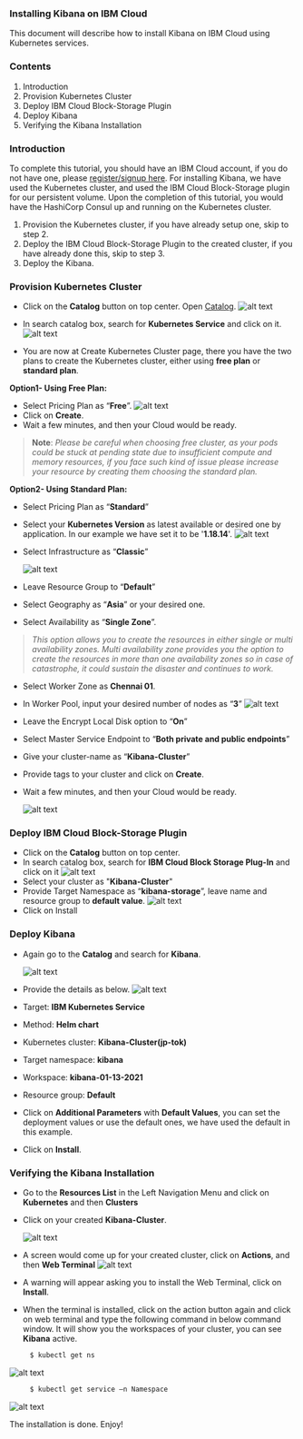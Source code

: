 ### Installing Kibana on IBM Cloud
This document will describe how to install Kibana on IBM Cloud using Kubernetes services.

### Contents

1. Introduction
2. Provision Kubernetes Cluster
3. Deploy IBM Cloud Block-Storage Plugin
4. Deploy Kibana
5. Verifying the Kibana Installation

### Introduction
To complete this tutorial, you should have an IBM Cloud account, if you do not have one, please [register/signup here](https://cloud.ibm.com/registration).
For installing Kibana, we have used the Kubernetes cluster, and used the IBM Cloud Block-Storage plugin for our persistent volume. Upon the completion of this tutorial, you would have the HashiCorp Consul up and running on the Kubernetes cluster.

1. Provision the Kubernetes cluster, if you have already setup one, skip to step 2.
2. Deploy the IBM Cloud Block-Storage Plugin to the created cluster, if you have already done this, skip to step 3.
3. Deploy the Kibana.

### Provision Kubernetes Cluster
* Click on the **Catalog** button on top center. Open [Catalog](https://cloud.ibm.com/catalog). ![alt text](Kubernetes1.png)

* In search catalog box, search for **Kubernetes Service** and click on it. ![alt text](Kubernetes2.png)

* You are now at Create Kubernetes Cluster page, there you have the two plans to create the Kubernetes cluster, either using **free plan** or **standard plan**.

**Option1- Using Free Plan:**
* Select Pricing Plan as “**Free**”. ![alt text](Kubernetes3.png)
* Click on **Create**.
* Wait a few minutes, and then your Cloud would be ready.

>**Note**: _Please be careful when choosing free cluster, as your pods could be stuck at pending state due to insufficient compute and memory resources, if you face such kind of issue please increase your resource by creating them choosing the standard plan._

**Option2- Using Standard Plan:**
* Select Pricing Plan as “**Standard**” 
* Select your **Kubernetes Version** as latest available or desired one by application. In our example we have set it to be '**1.18.14**'. 
  ![alt text](Kubernetes4.png)
  
* Select Infrastructure as “**Classic**”

  ![alt text](Kubernetes5.png)

* Leave Resource Group to “**Default**”
* Select Geography as “**Asia**” or your desired one.
* Select Availability as “**Single Zone**”.
>_This option allows you to create the resources in either single or multi availability zones. Multi availability zone provides you the option to create the resources in more than one availability zones so in case of catastrophe, it could sustain the disaster and continues to work._
* Select Worker Zone as **Chennai 01**.
* In Worker Pool, input your desired number of nodes as “**3**” ![alt text](Kubernetes6.png)
* Leave the Encrypt Local Disk option to “**On**”
* Select Master Service Endpoint to “**Both private and public endpoints**”
* Give your cluster-name as “**Kibana-Cluster**”
* Provide tags to your cluster and click on **Create**.
* Wait a few minutes, and then your Cloud would be ready.

  ![alt text](Kubernetes7.png)

### Deploy IBM Cloud Block-Storage Plugin
* Click on the **Catalog** button on top center.
* In search catalog box, search for **IBM Cloud Block Storage Plug-In** and click on it ![alt text](Storage1.png)
* Select your cluster as "**Kibana-Cluster**"
* Provide Target Namespace as “**kibana-storage**”, leave name and resource group to **default value**. ![alt text](Storage2.png)
* Click on Install

### Deploy Kibana
* Again go to the **Catalog** and search for **Kibana**. 
  
  ![alt text](Kibana1.png)
  
* Provide the details as below. ![alt text](Kibana2.png)

*	Target: **IBM Kubernetes Service**
*	Method: **Helm chart**
*	Kubernetes cluster: **Kibana-Cluster(jp-tok)**
*	Target namespace: **kibana**
*	Workspace: **kibana-01-13-2021**
*	Resource group: **Default**
*  Click on **Additional Parameters** with **Default Values**, you can set the deployment values or use the default ones, we have used the default in this example.

* Click on **Install**.

### Verifying the Kibana Installation
* Go to the **Resources List** in the Left Navigation Menu and click on **Kubernetes** and then **Clusters** 
* Click on your created **Kibana-Cluster**. 

  ![alt text](KibanaVerify1.png)
  
* A screen would come up for your created cluster, click on **Actions**, and then **Web Terminal** ![alt text](KibanaVerify2.png)
* A warning will appear asking you to install the Web Terminal, click on **Install**.
* When the terminal is installed, click on the action button again and click on web terminal and type the following command in below command window. It will show you the workspaces of your cluster, you can see **Kibana** active.

```sh
     $ kubectl get ns 
```
![alt text](KibanaVerify3.png)
     

```sh  
     $ kubectl get service –n Namespace 
```
![alt text](KibanaVerify5.png)


The installation is done. Enjoy!
